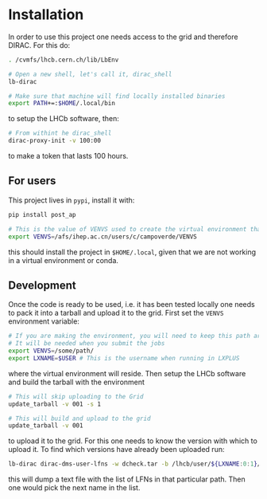# Installation

In order to use this project one needs access to the grid and therefore DIRAC. For this do:

```bash
. /cvmfs/lhcb.cern.ch/lib/LbEnv

# Open a new shell, let's call it, dirac_shell
lb-dirac

# Make sure that machine will find locally installed binaries
export PATH+=:$HOME/.local/bin
```

to setup the LHCb software, then:

```bash
# From withint he dirac_shell
dirac-proxy-init -v 100:00
```

to make a token that lasts 100 hours.

## For users

This project lives in `pypi`, install it with:

```bash
pip install post_ap

# This is the value of VENVS used to create the virtual environment that will be used
export VENVS=/afs/ihep.ac.cn/users/c/campoverde/VENVS
```

this should install the project in `$HOME/.local`, given that we are not working in a virtual environment or conda.

## Development

Once the code is ready to be used, i.e. it has been tested locally one needs to pack it into a tarball and upload it
to the grid. First set the `VENVS` environment variable:

```bash
# If you are making the environment, you will need to keep this path around
# It will be needed when you submit the jobs
export VENVS=/some/path/
export LXNAME=$USER # This is the username when running in LXPLUS
```

where the virtual environment will reside. Then setup the LHCb software and build the tarball with the environment

```bash
# This will skip uploading to the Grid
update_tarball -v 001 -s 1

# This will build and upload to the grid
update_tarball -v 001
```

to upload it to the grid. For this one needs to know the version with which to upload it. To find which versions have
already been uploaded run:

```bash
lb-dirac dirac-dms-user-lfns -w dcheck.tar -b /lhcb/user/${LXNAME:0:1}/$LXNAME/run3/venv
```

this will dump a text file with the list of LFNs in that particular path. Then one would pick the next name in the list.
